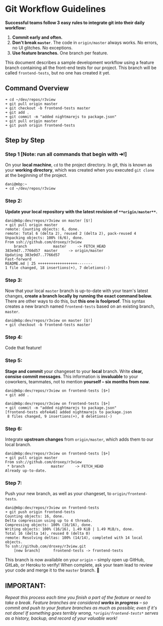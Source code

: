 # Git Workflow Guidelines

**Successful teams follow 3 easy rules to integrate git into their daily workflow:**

1. **Commit early and often.**
2. **Don't break `master`**. The code in `origin/master` always works. No errors, no UI glitches. No exceptions.
3. **Use feature branches.** One branch per feature.

This document describes a sample development workflow using a feature branch containing all the front-end tests for our project. This branch will be called `frontend-tests`, but no one has created it yet.

## Command Overview

```
➜ cd ~/dev/repos/r3view
➜ git pull origin master
➜ git checkout -b frontend-tests master
➜ git add .
➜ git commit -m "added nightmarejs to package.json"
➜ git pull origin master
➜ git push origin frontend-tests
```

## Step by Step

### Step 1   [Note: run all commands that begin with ➜!]

On your **local machine**, `cd` to the project directory. In git, this is known as your **working directory**, which was created when you executed `git clone` at the beginning of the project.

```
dani@mbp:~
➜ cd ~/dev/repos/r3view
```

### Step 2: 

**Update **your** local repository with the latest revision of **`**origin/master**`**.**

```
dani@mbp:dev/repos/r3view on master [$!] 
➜ git pull origin master
remote: Counting objects: 6, done.
remote: Total 6 (delta 2), reused 2 (delta 2), pack-reused 4
Unpacking objects: 100% (6/6), done.
From ssh://github.com/droxey/r3view
	branch            master     -> FETCH_HEAD
383e9d7..7766d57  master     -> origin/master
Updating 383e9d7..7766d57
Fast-forward
README.md | 25 ++++++++++++++++++-------
1 file changed, 18 insertions(+), 7 deletions(-)
```

### Step 3: 

Now that your local `master` branch is up-to-date with your team's latest changes, **create a branch locally **by running the** exact command below.** There are other ways to do this, but **this one is foolproof**. This syntax creates a new branch named `frontend-tests` based on an existing branch, `master`.

```
dani@mbp:dev/repos/r3view on master [$!]
➜ git checkout -b frontend-tests master
```

### Step 4: 

Code that feature!

### Step 5: 

**Stage and commit** your changeset to your **local** branch. Write **clear, consise commit messages**. This information is **invaluable** to your coworkers, teammates, not to mention **yourself – six months from now**. 

```
dani@mbp:dev/repos/r3view on frontend-tests [$+]
➜ git add .

dani@mbp:dev/repos/r3view on frontend-tests [$+]
➜ git commit -m "added nightmarejs to package.json"
[frontend-tests ebfe4a6] added nightmarejs to package.json
 8 files changed, 9 insertions(+), 8 deletions(-)
```

### Step 6: 

Integrate **upstream changes** from `origin/master`, which adds them to our local branch. 

```
dani@mbp:dev/repos/r3view on frontend-tests [$+]
➜ git pull origin master
From ssh://github.com/droxey/r3view
 * branch            master     -> FETCH_HEAD
Already up-to-date.
```

### Step 7: 

Push your new branch, as well as your changeset, to `origin/frontend-tests`. 

```
dani@mbp:dev/repos/r3view on frontend-tests
➜ git push origin frontend-tests
Counting objects: 16, done.
Delta compression using up to 4 threads.
Compressing objects: 100% (16/16), done.
Writing objects: 100% (16/16), 1.49 KiB | 1.49 MiB/s, done.
Total 16 (delta 14), reused 0 (delta 0)
remote: Resolving deltas: 100% (14/14), completed with 14 local objects.
To ssh://github.com/droxey/r3view.git
	[new branch]      frontend-tests -> frontend-tests
```

This branch is now available on your `origin` – simply open up GitHub, GitLab, or Heroku to verify! When complete, ask your team lead to review your code and merge it to the `master` branch. :raised_hands:

## IMPORTANT:

*Repeat this process each time you finish a part of the feature or need to take a break. Feature branches are considered ***works in progress*** – so commit and push to your feature branches as much as possible; even if it's not done! If something goes terribly wrong, *`*origin/frontend-tests*`* serves as a history, backup, and record of your valuable work!*
